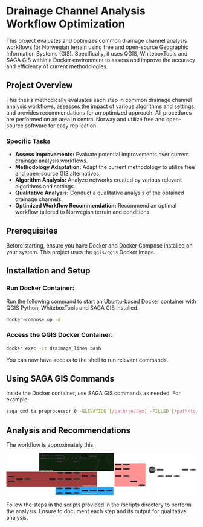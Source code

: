 # Drainage Channel Analysis Workflow Optimization

This project evaluates and optimizes common drainage channel analysis workflows for Norwegian terrain using free and open-source Geographic Information Systems (GIS). Specifically, it uses QGIS, WhiteboxTools and SAGA GIS within a Docker environment to assess and improve the accuracy and efficiency of current methodologies.

## Project Overview

This thesis methodically evaluates each step in common drainage channel analysis workflows, assesses the impact of various algorithms and settings, and provides recommendations for an optimized approach. All procedures are performed on an area in central Norway and utilize free and open-source software for easy replication.

### Specific Tasks

- **Assess Improvements:** Evaluate potential improvements over current drainage analysis workflows.
- **Methodology Adaptation:** Adapt the current methodology to utilize free and open-source GIS alternatives.
- **Algorithm Analysis:** Analyze networks created by various relevant algorithms and settings.
- **Qualitative Analysis:** Conduct a qualitative analysis of the obtained drainage channels.
- **Optimized Workflow Recommendation:** Recommend an optimal workflow tailored to Norwegian terrain and conditions.

## Prerequisites

Before starting, ensure you have Docker and Docker Compose installed on your system. This project uses the `qgis/qgis` Docker image.

## Installation and Setup

### Run Docker Container:
Run the following command to start an Ubuntu-based Docker container with QGIS Python, WhiteboxTools and SAGA GIS installed.
```bash
docker-compose up -d
```

### Access the QGIS Docker Container:
```bash
docker exec -it drainage_lines bash
```

You can now have access to the shell to run relevant commands.

## Using SAGA GIS Commands

Inside the Docker container, use SAGA GIS commands as needed. For example:

```bash
saga_cmd ta_preprocessor 0 -ELEVATION [/path/to/dem] -FILLED [/path/to/output]
```

## Analysis and Recommendations

The workflow is approximately this:

![Analysis workflow](diagrams/preprocessing.png)

Follow the steps in the scripts provided in the /scripts directory to perform the analysis. Ensure to document each step and its output for qualitative analysis.

